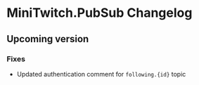 # MiniTwitch.PubSub Changelog

## Upcoming version

### Fixes

- Updated authentication comment for `following.{id}` topic